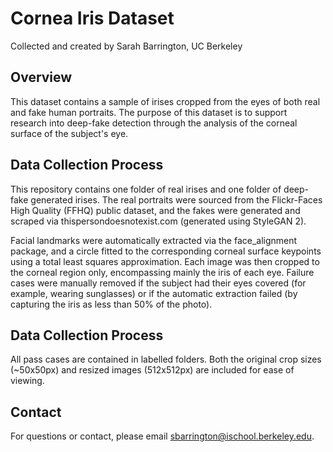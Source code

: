 # Cornea Iris Dataset
Collected and created by Sarah Barrington, UC Berkeley

## Overview
This dataset contains a sample of irises cropped from the eyes of both real and fake human portraits. The purpose of this dataset is to support research into deep-fake detection through the analysis of the corneal surface of the subject's eye. 

## Data Collection Process
This repository contains one folder of real irises and one folder of deep-fake generated irises. The real portraits were sourced from the Flickr-Faces High Quality (FFHQ) public dataset, and the fakes were generated and scraped via thispersondoesnotexist.com (generated using StyleGAN 2). 

Facial landmarks were automatically extracted via the face_alignment package, and a circle fitted to the corresponding corneal surface keypoints using a total least squares approximation. Each image was then cropped to the corneal region only, encompassing mainly the iris of each eye. Failure cases were manually removed if the subject had their eyes covered (for example, wearing sunglasses) or if the automatic extraction failed (by capturing the iris as less than 50% of the photo). 

## Data Collection Process
All pass cases are contained in labelled folders. Both the original crop sizes (~50x50px) and resized images (512x512px) are included for ease of viewing.  

## Contact
For questions or contact, please email sbarrington@ischool.berkeley.edu. 

